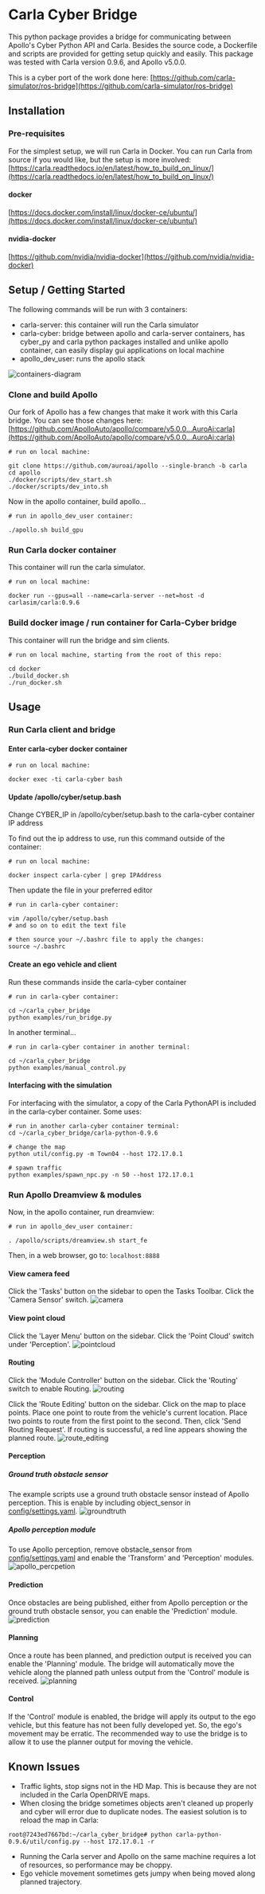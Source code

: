 # Carla Cyber Bridge

This python package provides a bridge for communicating between Apollo's Cyber Python API and Carla.  Besides the source code, a Dockerfile and scripts are provided for getting setup quickly and easily.  This package was tested with Carla version 0.9.6, and Apollo v5.0.0.

This is a cyber port of the work done here: [https://github.com/carla-simulator/ros-bridge](https://github.com/carla-simulator/ros-bridge)

## Installation

### Pre-requisites

For the simplest setup, we will run Carla in Docker.  You can run Carla from source if you would like, but the setup is more involved: [https://carla.readthedocs.io/en/latest/how_to_build_on_linux/](https://carla.readthedocs.io/en/latest/how_to_build_on_linux/)

#### docker

[https://docs.docker.com/install/linux/docker-ce/ubuntu/](https://docs.docker.com/install/linux/docker-ce/ubuntu/)

#### nvidia-docker

[https://github.com/nvidia/nvidia-docker](https://github.com/nvidia/nvidia-docker)

## Setup / Getting Started

The following commands will be run with 3 containers:

- carla-server: this container will run the Carla simulator
- carla-cyber: bridge between apollo and carla-server containers, has cyber_py and carla python packages installed and unlike apollo container, can easily display gui applications on local machine
- apollo_dev_user: runs the apollo stack

![containers-diagram](https://user-images.githubusercontent.com/3516571/69467349-66ac7b00-0d3c-11ea-9a81-ef87cfbb6b21.png)

### Clone and build Apollo

Our fork of Apollo has a few changes that make it work with this Carla bridge.  You can see those changes here: [https://github.com/ApolloAuto/apollo/compare/v5.0.0...AuroAi:carla](https://github.com/ApolloAuto/apollo/compare/v5.0.0...AuroAi:carla)

```
# run on local machine:

git clone https://github.com/auroai/apollo --single-branch -b carla
cd apollo
./docker/scripts/dev_start.sh
./docker/scripts/dev_into.sh
```

Now in the apollo container, build apollo...
```
# run in apollo_dev_user container:

./apollo.sh build_gpu
```

### Run Carla docker container

This container will run the carla simulator.

```
# run on local machine:

docker run --gpus=all --name=carla-server --net=host -d carlasim/carla:0.9.6
```

### Build docker image / run container for Carla-Cyber bridge

This container will run the bridge and sim clients.

```
# run on local machine, starting from the root of this repo:

cd docker
./build_docker.sh
./run_docker.sh
```

## Usage

### Run Carla client and bridge

#### Enter carla-cyber docker container

```
# run on local machine:

docker exec -ti carla-cyber bash
```

#### Update /apollo/cyber/setup.bash

Change CYBER_IP in /apollo/cyber/setup.bash to the carla-cyber container IP address

To find out the ip address to use, run this command outside of the container:

```
# run on local machine:

docker inspect carla-cyber | grep IPAddress
```

Then update the file in your preferred editor

```
# run in carla-cyber container:

vim /apollo/cyber/setup.bash
# and so on to edit the text file

# then source your ~/.bashrc file to apply the changes:
source ~/.bashrc
```

#### Create an ego vehicle and client

Run these commands inside the carla-cyber container

```
# run in carla-cyber container:

cd ~/carla_cyber_bridge
python examples/run_bridge.py
```

In another terminal...

```
# run in carla-cyber container in another terminal:

cd ~/carla_cyber_bridge
python examples/manual_control.py
```

#### Interfacing with the simulation

For interfacing with the simulator, a copy of the Carla PythonAPI is included in the carla-cyber container.  Some uses:

```
# run in another carla-cyber container terminal:
cd ~/carla_cyber_bridge/carla-python-0.9.6

# change the map
python util/config.py -m Town04 --host 172.17.0.1

# spawn traffic
python examples/spawn_npc.py -n 50 --host 172.17.0.1

```

### Run Apollo Dreamview & modules

Now, in the apollo container, run dreamview:

```
# run in apollo_dev_user container:

. /apollo/scripts/dreamview.sh start_fe
```

Then, in a web browser, go to: `localhost:8888`

#### View camera feed

Click the 'Tasks' button on the sidebar to open the Tasks Toolbar.  Click the 'Camera Sensor' switch.
![camera](https://user-images.githubusercontent.com/3516571/75204973-5931d300-5727-11ea-828c-68ecb5ba2063.png)

#### View point cloud

Click the 'Layer Menu' button on the sidebar.  Click the 'Point Cloud' switch under 'Perception'.
![pointcloud](https://user-images.githubusercontent.com/3516571/75205481-c003bc00-5728-11ea-8177-d75a46978470.png)

#### Routing

Click the 'Module Controller' button on the sidebar.  Click the 'Routing' switch to enable Routing.
![routing](https://user-images.githubusercontent.com/3516571/75205804-9303d900-5729-11ea-9d9c-fffc2d847a3b.png)

Click the 'Route Editing' button on the sidebar.  Click on the map to place points.  Place one point to route from the vehicle's current location.  Place two points to route from the first point to the second.  Then, click 'Send Routing Request'.  If routing is successful, a red line appears showing the planned route.
![route_editing](https://user-images.githubusercontent.com/3516571/75205919-f7bf3380-5729-11ea-9c10-1ebc4f7fc3e8.png)

#### Perception

##### Ground truth obstacle sensor

The example scripts use a ground truth obstacle sensor instead of Apollo perception.  This is enable by including object_sensor in [config/settings.yaml](config/settings.yaml).
![groundtruth](https://user-images.githubusercontent.com/3516571/75207429-8b463380-572d-11ea-8179-32603690531c.png)

##### Apollo perception module

To use Apollo perception, remove obstacle_sensor from [config/settings.yaml](config/settings.yaml) and enable the 'Transform' and 'Perception' modules.
![apollo_percpetion](https://user-images.githubusercontent.com/3516571/75207991-225fbb00-572f-11ea-856c-09f7c4e977a4.png)

#### Prediction

Once obstacles are being published, either from Apollo perception or the ground truth obstacle sensor, you can enable the 'Prediction' module.
![prediction](https://user-images.githubusercontent.com/3516571/75208064-59ce6780-572f-11ea-9362-92dc38145a8f.png)

#### Planning

Once a route has been planned, and prediction output is received you can enable the 'Planning' module.  The bridge will automatically move the vehicle along the planned path unless output from the 'Control' module is received.
![planning](https://user-images.githubusercontent.com/3516571/75208171-ab76f200-572f-11ea-8a58-910659fb6f93.png)

#### Control
If the 'Control' module is enabled, the bridge will apply its output to the ego vehicle, but this feature has not been fully developed yet.  So, the ego's movement may be erratic.  The recommended way to use the bridge is to allow it to use the planner output for moving the vehicle.

## Known Issues

- Traffic lights, stop signs not in the HD Map.  This is because they are not included in the Carla OpenDRIVE maps.
- When closing the bridge sometimes objects aren't cleaned up properly and cyber will error due to duplicate nodes.  The easiest solution is to reload the map in Carla:
```
root@7243ed7667bd:~/carla_cyber_bridge# python carla-python-0.9.6/util/config.py --host 172.17.0.1 -r
```
- Running the Carla server and Apollo on the same machine requires a lot of resources, so performance may be choppy.
- Ego vehicle movement sometimes gets jumpy when being moved along planned trajectory.
